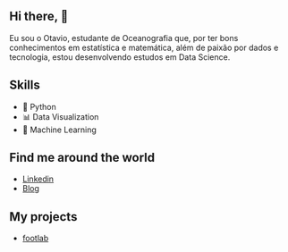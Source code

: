 ## Hi there, 👋 

Eu sou o Otavio, estudante de Oceanografia que, por ter bons conhecimentos em estatística e matemática, além de paixão por dados e tecnologia, estou desenvolvendo estudos em Data Science.

## Skills

* 🐍 Python
* 📊 Data Visualization
* 🔮 Machine Learning

## Find me around the world

* [Linkedin](https://www.linkedin.com/in/otaviosanluz/)
* [Blog](https://otaviosanluz.medium.com/)

## My projects

* [footlab](https://github.com/otaviosanluz/footlab)
